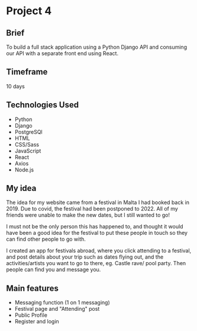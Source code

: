 # Project 4

## Brief

To build a full stack application using a Python Django API and consuming our API with a separate front end using React.

## Timeframe

10 days

## Technologies Used

- Python
- Django
- PostgreSQl
- HTML
- CSS/Sass
- JavaScript
- React
- Axios
- Node.js

## My idea

The idea for my website came from a festival in Malta I had booked back in 2019. Due to covid, the festival had been postponed to 2022. All of my friends were unable to make the new dates, but I still wanted to go!

I must not be the only person this has happened to, and thought it would have been a good idea for the festival to put these people in touch so they can find other people to go with.

I created an app for festivals abroad, where you click attending to a festival, and post details about your trip such as dates flying out, and the activities/artists you want to go to there, eg. Castle rave/ pool party. Then people can find you and message you.

## Main features

- Messaging function (1 on 1 messaging)
- Festival page and "Attending" post
- Public Profile
- Register and login
